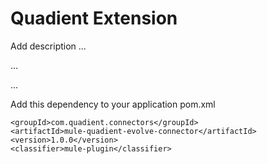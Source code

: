 # Quadient Extension

Add description ...


...


...


Add this dependency to your application pom.xml

```
<groupId>com.quadient.connectors</groupId>
<artifactId>mule-quadient-evolve-connector</artifactId>
<version>1.0.0</version>
<classifier>mule-plugin</classifier>
```
